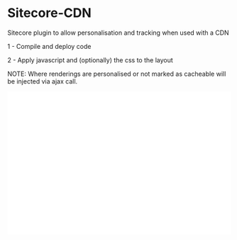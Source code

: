 # Sitecore-CDN
Sitecore plugin to allow personalisation and tracking when used with a CDN

1 - Compile and deploy code

2 - Apply javascript and (optionally) the css to the layout

NOTE: Where renderings are personalised or not marked as cacheable will be injected via ajax call.

![](demo.gif)
